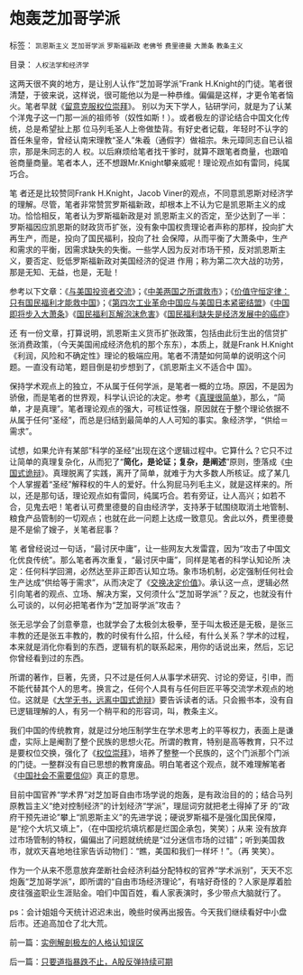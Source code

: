 # 炮轰芝加哥学派

标签： `凯恩斯主义` `芝加哥学派` `罗斯福新政` `老佛爷` `费里德曼` `大萧条` `教条主义` 

目录： `人权法学和经济学`

这两天很不爽的地方，是让别人认作“芝加哥学派”Frank
H.Knight的门徒。笔者很清楚，于彼来说，这样说，很可能他以为是一种恭维。偏偏是这样，才更令笔者恼火。笔者早就《[留意克服权位崇拜](../../../2008/10/10/中国式诡辩：官本位文化之权位崇拜心魔.md)》。
别以为天下学人，钻研学问，就是为了认某个洋鬼子这一门那一派的祖师爷（奴性如斯！）。或者极左的谬论结合中国文化传统，总是希望扯上那
位马列毛圣人上帝做垫背。有好史者记载，年轻时不认字的首任朱皇帝，曾经认南宋理教“圣人”朱羲（通假字）做祖宗。朱元璋同志自已认祖宗，那是朱同志的人
权。以后麻烦给笔者找干爹时，就算不跟笔者商量，也跟咱爸商量商量。笔者本人，还不想跟Mr.Knight攀亲威呢！理论观点如有雷同，纯属巧合。

笔 者还是比较赞同Frank H.Knight，Jacob
Viner的观点，不同意凯恩斯对经济学的理解。尽管，笔者非常赞赏罗斯福新政，却根本上不认为它是凯恩斯主义的成功。恰恰相反，笔者认为罗斯福新政是对
凯恩斯主义的否定，至少达到了一半：罗斯福因应凯恩斯的财政货币扩张，没有象中国权贵理论者声称的那样，投向扩大再生产，而是，投向了国民福利，投向了社
会保障，从而平衡了大萧条中，生产和需求的平衡，因需求缺失的失衡。一些学人因为反对市场干预，反对凯恩斯主义，要否定、贬低罗斯福新政对美国经济的促进
作用；称为第二次大战的功劳，那是无知、无益，也是，无耻！

参考以下文章：《[与美国投资者交流](../../../2008/10/21/与美国投资者交流：中美港的股票.md)》；《[中美两国之所谓救市](../../../2008/10/11/价值守恒：金融危机，经济危机，救市，中国和美国.md)》；《[价值守恒定律：只有国民福利才能救中国](../../../2008/7/12/价值守恒定律：只有国民福利才能救中国!.md)》；《[第四次工业革命中国应与美国日本紧密结盟](../../../2008/12/8/第四次工业革命中国应与美国日本紧密结盟.md)》《[中国即将步入大萧条](http://blog.sina.com.cn/s/blog_5563a64d01008jqe.html)》《[国民福利瓦解泡沫危害](../../../2007/10/5/远离经适房：租赁补贴和廉租房瓦解房地产泡沫.md)》《[国民福利缺失是经济发展中的癌症](../../../2007/10/6/中国国民福利缺失是经济发展中的癌症.md)》

还
有一份文章，打算说明，凯恩斯主义货币扩张政策，包括由此衍生出的信贷扩张消费政策，（今天美国闹成经济危机的那个东东），本质上，就是Frank
H.Knight《利润，风险和不确定性》理论的极端应用。笔者不清楚如何简单的说明这个问题。一直没有动笔，题目倒是初步想到了，《凯恩斯主义不适合中
国》。

保持学术观点上的独立，不从属于任何学派，是笔者一概的立场。原因，不是因为骄傲，而是笔者的世界观，科学认识论的决定。参考《[真理很简单](../../../2009/1/24/经济很简单，政治很简单，科学很简单，真理很简单.md)》，那么，“简单，才是真理”。笔者理论观点的强大，可核证性强，原因就在于整个理论依据不从属于任何“圣经”，而总是归结到最简单的人人可知的事实。象经济学，“供给＝需求”。

试想，如果允许有某部“科学的圣经”出现在这个逻辑过程中。它算什么？它只不过让简单的真理复杂化，从而犯了“**简化，是论证；复杂，是阐述**”原则，堕落成《[中国式诡辩](../../../2008/8/31/“大学无书”，远离中国式诡辩！.md)》。真理脱离了实践，离开了简单，就难于为大多数人所核证。成了某几个人掌握着“圣经”解释权的牛人的爱好。什么狗屁马列毛主义，就是这样来的。所以，还是那句话，理论观点如有雷同，纯属巧合。若有旁证，让人高兴；如若不合，见鬼去吧！笔者认可费里德曼的自由经济学，支持茅于轼围绕取消土地管制、粮食产品管制的一切观点；也就在此一问题上达成一致意见。舍此以外，费里德曼是不是偷了嫂子，关笔者屁事？

笔
者曾经说过一句话，“最讨厌中庸”，让一些网友大发雷霆，因为“攻击了中国文化优良传统”。那么笔者再次重复，“最讨厌中庸”，同样是笔者的科学认知论所
决定：任何科学回溯，必然达至非正即否认知立场。象市场机制，必定强制任何社会生产达成“供给等于需求”，从而决定了《[交换决定价值](../../../2008/8/25/价值守恒定律：交换决定价值，政府采购与泡沫GDP.md)》。承认这一点，逻辑必然引向笔者的观点、立场、解决方案，又何须什么“芝加哥学派”？反之，也就没有什么可谈的，以何必把笔者作为“芝加哥学派”攻击？

张无忌学会了剑意拳意，也就学会了太极剑太极拳，至于叫太极还是无极，是张三丰教的还是张五丰教的，教的时侯有什么招，什么经，有什么关系？学术的过程，本来就是消化你看到的东西，逻辑有机的联系起来，用你的话说出来，然后，忘记你曾经看到过的东西。

所谓的著作，巨著，先贤，只不过是任何人从事学术研究、讨论的旁证，引申，而不能代替其个人的思考。换言之，任何个人具有与任何巨匠平等交流学术观点的地位。这就是《[大学无书，远离中国式诡辩](../../../2008/8/31/“大学无书”，远离中国式诡辩！.md)》要告诉读者的话。只会搬书本，没有自已逻辑理解的人，有另一个稍平和的形容词，叫，教条主义。

我们中国的传统教育，就是过分地压制学生在学术思考上的平等权力，表面上是谦虚，实际上是阉割了整个民族的思想火花。所谓的教育，特别是高等教育，只不过是要权位交换，强化了《[权位崇拜](../../../2008/10/10/中国式诡辩：官本位文化之权位崇拜心魔.md)》，培养了整整一个民族的，这个门派那个门派的门徒。一整群没有自已思想的教育废品。明白笔者这个观点，就不难理解笔者《[中国社会不需要信仰](http://blog.sina.com.cn/s/blog_5563a64d0100bhqq.html)》真正的意思。



目前中国官养“学术界”对芝加哥自由市场学说的炮轰，是有政治目的的；结合马列原教旨主义“绝对控制经济”的计划经济“学派”，理屈词穷就把老土得掉了牙
的“政府干预先进论”攀上“凯恩斯主义”的先进学说；硬说罗斯福不是强化国民保障，是“挖个大坑又填上”，（在中国挖坑填坑都是烂国企承包，笑笑）；从来
没有放弃过市场管制的特权，偏偏出了问题就统统是“过分迷信市场的过错”；听到美国救市，就欢天喜地地往家告诉动物们：“瞧，美国和我们一样坏！”。（再
笑笑）。



作为一个从来不愿意放弃垄断社会经济利益分配特权的官养“学术派别”，天天不忘炮轰“芝加哥学派”，即所谓的“自由市场经济理论”，有啥好奇怪的？人家是厚着脸皮往强盗职业生涯贴金。咱们中国百姓，看人家表演时，多少带点大脑就行了。



ps：会计姐姐今天统计迟迟未出，晚些时侯再出报告。今天我们继续看好中小盘后市。还追高加仓了北大荒。





前一篇：[实例解剖极左的人格认知误区](../../../2009/2/2/实例解剖极左的人格认知误区.md)

后一篇：[只要道指暴跌不止，A股反弹持续可期](../../../2009/2/2/只要道指暴跌不止，A股反弹持续可期.md)